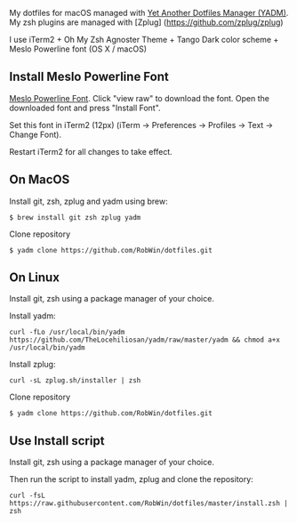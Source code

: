 My dotfiles for macOS managed with [Yet Another Dotfiles Manager (YADM)](https://thelocehiliosan.github.io/yadm/). 
My zsh plugins are managed with [Zplug] (https://github.com/zplug/zplug)

I use iTerm2 + Oh My Zsh Agnoster Theme + Tango Dark color scheme + Meslo Powerline font (OS X / macOS)

## Install Meslo Powerline Font

[Meslo Powerline Font](https://github.com/powerline/fonts/blob/master/Meslo/Meslo%20LG%20M%20DZ%20Regular%20for%20Powerline.otf). Click "view raw" to download the font.
Open the downloaded font and press "Install Font".

Set this font in iTerm2 (12px) (iTerm -> Preferences -> Profiles -> Text -> Change Font).

Restart iTerm2 for all changes to take effect.

## On MacOS

Install git, zsh, zplug and yadm using brew:

```
$ brew install git zsh zplug yadm
```

Clone repository

```
$ yadm clone https://github.com/RobWin/dotfiles.git
```

## On Linux

Install git, zsh using a package manager of your choice.

Install yadm:

```
curl -fLo /usr/local/bin/yadm https://github.com/TheLocehiliosan/yadm/raw/master/yadm && chmod a+x /usr/local/bin/yadm
```

Install zplug:

```
curl -sL zplug.sh/installer | zsh
```

Clone repository

```
$ yadm clone https://github.com/RobWin/dotfiles.git
```

## Use Install script

Install git, zsh using a package manager of your choice.

Then run the script to install yadm, zplug and clone the repository:

```
curl -fsL https://raw.githubusercontent.com/RobWin/dotfiles/master/install.zsh | zsh
```
